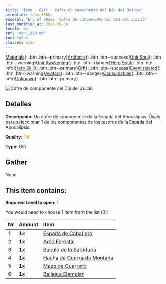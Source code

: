 ```yaml
---
title: "Item - Gift - Cofre de componente del Día del Juicio"
permalink: /con_1360/
excerpt: "Era of Chaos  Cofre de componente del Día del Juicio"
last_modified_at: 2021-05-18
locale: es
ref: "con_1360.md"
toc: false
classes: wide
---
```

 [Materials](/ItemsES/){: .btn .btn--primary}[Artifacts](/ItemsES/Artifacts/){: .btn .btn--success}[Unit Soul](/ItemsES/UnitSoul/){: .btn .btn--warning}[Unit Awakening](/ItemsES/UnitAwakening/){: .btn .btn--danger}[Hero Soul](/ItemsES/HeroSoul/){: .btn .btn--info}[Hero Skill](/ItemsES/HeroSkill/){: .btn .btn--primary}[Gift](/ItemsES/Gift/){: .btn .btn--success}[Event related](/ItemsES/Events/){: .btn .btn--warning}[Avatars](/ItemsES/Avatars/){: .btn .btn--danger}[Consumables](/ItemsES/Consumables/){: .btn .btn--info}[Unknown](/ItemsES/Unknown/){: .btn .btn--primary}

 ![Cofre de componente del Día del Juicio](/images/t/i_906037.png)

## Detalles
 **Descripción:** Un cofre de componente de la Espada del Apocalipsis. Úsalo para seleccionar 1 de los componentes de los tesoros de la Espada del Apocalipsis.

 **Quality:** <span style="color: #FF8C00">OK</span>

 **Type:** Gift

## Gather

  None

## This item contains:

 **Required Level to open:** 1

 You would need to choose 1 item from the list (0):

  | Nr | Amount |     Item    |
  |:---|:-------|:------------|
  | 1 |  **1x** | [Espada de Caballero](/ItemsES/art_166/) |  | 
  | 2 |  **1x** | [Arco Forestal](/ItemsES/art_167/) |  | 
  | 3 |  **1x** | [Báculo de la Sabiduría](/ItemsES/art_168/) |  | 
  | 4 |  **1x** | [Hacha de Guerra de Montaña](/ItemsES/art_169/) |  | 
  | 5 |  **1x** | [Mazo de Guerrero](/ItemsES/art_170/) |  | 
  | 6 |  **1x** | [Ballesta Ejemplar](/ItemsES/art_171/) |  | 
